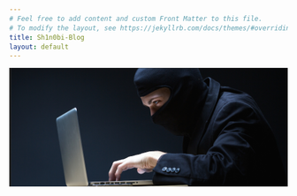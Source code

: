 ```yaml
---
# Feel free to add content and custom Front Matter to this file.
# To modify the layout, see https://jekyllrb.com/docs/themes/#overriding-theme-defaults
title: Sh1n0bi-Blog
layout: default
---
```


![my HTB badge](/assets/img/ninja-pentest.png)


